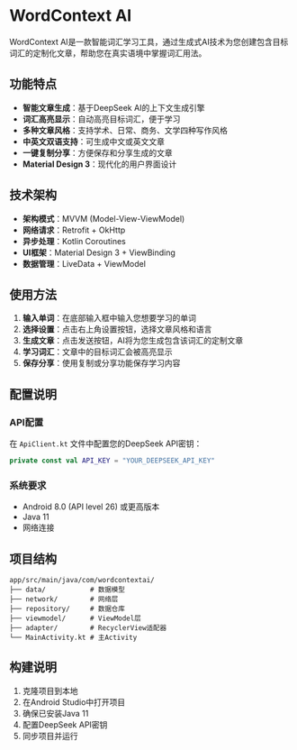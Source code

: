 # WordContext AI

WordContext AI是一款智能词汇学习工具，通过生成式AI技术为您创建包含目标词汇的定制化文章，帮助您在真实语境中掌握词汇用法。

## 功能特点

- **智能文章生成**：基于DeepSeek AI的上下文生成引擎
- **词汇高亮显示**：自动高亮目标词汇，便于学习
- **多种文章风格**：支持学术、日常、商务、文学四种写作风格
- **中英文双语支持**：可生成中文或英文文章
- **一键复制分享**：方便保存和分享生成的文章
- **Material Design 3**：现代化的用户界面设计

## 技术架构

- **架构模式**：MVVM (Model-View-ViewModel)
- **网络请求**：Retrofit + OkHttp
- **异步处理**：Kotlin Coroutines
- **UI框架**：Material Design 3 + ViewBinding
- **数据管理**：LiveData + ViewModel

## 使用方法

1. **输入单词**：在底部输入框中输入您想要学习的单词
2. **选择设置**：点击右上角设置按钮，选择文章风格和语言
3. **生成文章**：点击发送按钮，AI将为您生成包含该词汇的定制文章
4. **学习词汇**：文章中的目标词汇会被高亮显示
5. **保存分享**：使用复制或分享功能保存学习内容

## 配置说明

### API配置

在 `ApiClient.kt` 文件中配置您的DeepSeek API密钥：

```kotlin
private const val API_KEY = "YOUR_DEEPSEEK_API_KEY"
```

### 系统要求

- Android 8.0 (API level 26) 或更高版本
- Java 11
- 网络连接

## 项目结构

```
app/src/main/java/com/wordcontextai/
├── data/           # 数据模型
├── network/        # 网络层
├── repository/     # 数据仓库
├── viewmodel/      # ViewModel层
├── adapter/        # RecyclerView适配器
└── MainActivity.kt # 主Activity
```

## 构建说明

1. 克隆项目到本地
2. 在Android Studio中打开项目
3. 确保已安装Java 11
4. 配置DeepSeek API密钥
5. 同步项目并运行
